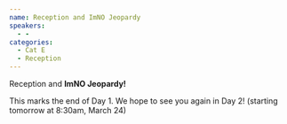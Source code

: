 ```yaml
---
name: Reception and ImNO Jeopardy
speakers:
  - -
categories:
  - Cat E
  - Reception
---
```


Reception and **ImNO Jeopardy!**

This marks the end of Day 1. We hope to see you again in Day 2! (starting tomorrow at 8:30am, March 24)
